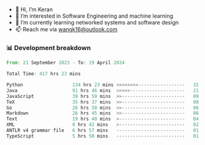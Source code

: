 - 👋 Hi, I’m Keran
- 👀 I’m interested in Software Engineering and machine learning
- 🌱 I’m currently learning networked systems and software design
- 📫 Reach me via wangk16@outlook.com


###  📊 Development breakdown
<!--START_SECTION:waka-->

```rust
From: 21 September 2023 - To: 19 April 2024

Total Time: 417 hrs 23 mins

Python                  134 hrs 23 mins >>>>>>>>-----------------   32.07 %
Java                    91 hrs 46 mins  >>>>>--------------------   21.90 %
JavaScript              39 hrs 59 mins  >>-----------------------   09.54 %
TeX                     35 hrs 37 mins  >>-----------------------   08.50 %
Go                      26 hrs 50 mins  >>-----------------------   06.41 %
Markdown                26 hrs 45 mins  >>-----------------------   06.38 %
Text                    19 hrs 40 mins  >------------------------   04.70 %
XML                     8 hrs 42 mins   >------------------------   02.08 %
ANTLR v4 grammar file   6 hrs 57 mins   -------------------------   01.66 %
TypeScript              5 hrs 50 mins   -------------------------   01.39 %
```

<!--END_SECTION:waka-->

<!---
keran-w/keran-w is a ✨ special ✨ repository because its `README.md` (this file) appears on your GitHub profile.
You can click the Preview link to take a look at your changes.
--->
